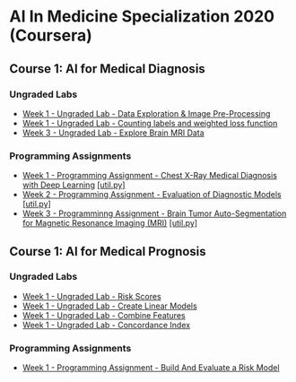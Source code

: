 # AI In Medicine Specialization 2020 (Coursera)

## Course 1: AI for Medical Diagnosis

### Ungraded Labs

  * [Week 1 - Ungraded Lab - Data Exploration & Image Pre-Processing](https://github.com/kool7/AI_For_Medicine_Specialization_2020/blob/master/AI%20For%20Medical%20Diagnosis/week1/Data_Exploration_%26_Image_Pre-Processing.ipynb)
  * [Week 1 - Ungraded Lab - Counting labels and weighted loss function](https://github.com/kool7/AI_For_Medicine_Specialization_2020/blob/master/AI%20For%20Medical%20Diagnosis/week1/utf-8''AI4M_C1_W1_lecture_ex_02.ipynb)
  * [Week 3 - Ungraded Lab - Explore Brain MRI Data](https://github.com/kool7/AI_For_Medicine_Specialization_2020/blob/master/AI%20For%20Medical%20Diagnosis/week3/Explore%20MRI%20data.ipynb)

### Programming Assignments

  * [Week 1 - Programming Assignment - Chest X-Ray Medical Diagnosis with Deep Learning](https://github.com/kool7/AI_For_Medicine_Specialization_2020/blob/master/AI%20For%20Medical%20Diagnosis/week1/utf-8''C1M1_Assignment%20.ipynb)  [[util.py]](https://github.com/kool7/AI_For_Medicine_Specialization_2020/blob/master/AI%20For%20Medical%20Diagnosis/week1/utf-8''util.py)
  * [Week 2 - Programming Assignment - Evaluation of Diagnostic Models](https://github.com/kool7/AI_For_Medicine_Specialization_2020/blob/master/AI%20For%20Medical%20Diagnosis/week2/utf-8''C1M2_Assignment.ipynb)  [[util.py]](https://github.com/kool7/AI_For_Medicine_Specialization_2020/blob/master/AI%20For%20Medical%20Diagnosis/week2/utf-8''util.py)
  * [Week 3 - Programminng Assignment - Brain Tumor Auto-Segmentation for Magnetic Resonance Imaging (MRI)](https://github.com/kool7/AI_For_Medicine_Specialization_2020/blob/master/AI%20For%20Medical%20Diagnosis/week3/Brain_Tumor_Auto-Segmentation_for_Magnetic_Resonance_Imaging_(MRI).ipynb) [[util.py]](https://github.com/kool7/AI_For_Medicine_Specialization_2020/blob/master/AI%20For%20Medical%20Diagnosis/week3/utf-8''util.py)

## Course 1: AI for Medical Prognosis

### Ungraded Labs

  * [Week 1 - Ungraded Lab - Risk Scores](https://github.com/kool7/AI_For_Medicine_Specialization_2020/blob/master/AI%20For%20Medical%20Prognosis/week%201/risk_scores.ipynb)
  * [Week 1 - Ungraded Lab - Create Linear Models](https://github.com/kool7/AI_For_Medicine_Specialization_2020/blob/master/AI%20For%20Medical%20Prognosis/week%201/create_linear_model.ipynb)
  * [Week 1 - Ungraded Lab - Combine Features](https://github.com/kool7/AI_For_Medicine_Specialization_2020/blob/master/AI%20For%20Medical%20Prognosis/week%201/combine_features.ipynb)
  * [Week 1 - Ungraded Lab - Concordance Index](https://github.com/kool7/AI_For_Medicine_Specialization_2020/blob/master/AI%20For%20Medical%20Prognosis/week%201/concordance_index.ipynb)

### Programming Assignments

  * [Week 1 - Programming Assignment - Build And Evaluate a Risk Model](https://github.com/kool7/AI_For_Medicine_Specialization_2020/blob/master/AI%20For%20Medical%20Prognosis/week%201/Build%20and%20Evaluate%20a%20Linear%20Risk%20model.ipynb)